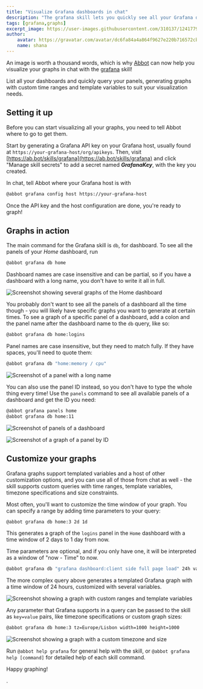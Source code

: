 ```yaml
---
title: "Visualize Grafana dashboards in chat"
description: "The grafana skill lets you quickly see all your Grafana dashboards and visualize custom graph queries without leaving your chat window."
tags: [grafana,graphs]
excerpt_image: https://user-images.githubusercontent.com/310137/124177982-4369b600-dab1-11eb-84eb-33f3ba1d23c4.png
author:
    avatar: https://gravatar.com/avatar/dc6fa84a4a864f9627e220b716572cba?s=160
    name: shana
---
```


An image is worth a thousand words, which is why [Abbot](https://ab.bot/) can now help you visualize your graphs in chat with the [grafana](https://ab.bot/packages/aseriousbiz/grafana) skill!

List all your dashboards and quickly query your panels, generating graphs with custom time ranges and template variables to suit your visualization needs.

## Setting it up
Before you can start visualizing all your graphs, you need to tell Abbot where to go to get them.

Start by generating a Grafana API key on your Grafana host, usually found at `https://your-grafana-host/org/apikeys`. Then, visit [https://ab.bot/skills/grafana](https://ab.bot/skills/grafana) and click "Manage skill secrets" to add a secret named ___GrafanaKey___, with the key you created.

In chat, tell Abbot where your Grafana host is with

```bash
@abbot grafana config host https://your-grafana-host
```

Once the API key and the host configuration are done, you're ready to graph!

## Graphs in action
The main command for the Grafana skill is `db`, for dashboard. To see all the panels of your _Home_ dashboard, run

```bash
@abbot grafana db home
```

Dashboard names are case insensitive and can be partial, so if you have a dashboard with a long name, you don't have to write it all in full.

![Screenshot showing several graphs of the Home dashboard](https://user-images.githubusercontent.com/310137/124183379-6a77b600-dab8-11eb-92a7-91af9d60b21c.png)


You probably don't want to see all the panels of a dashboard all the time though - you will likely have specific graphs you want to generate at certain times. To see a graph of a specific panel of a dashboard, add a colon and the panel name after the dashboard name to the `db` query, like so:

```bash
@abbot grafana db home:logins
```

Panel names are case insensitive, but they need to match fully. If they have spaces, you'll need to quote them:

```bash
@abbot grafana db "home:memory / cpu"
```

![Screenshot of a panel with a long name](https://user-images.githubusercontent.com/310137/124185001-a7dd4300-daba-11eb-992d-c92e91ec6fd1.png)

You can also use the panel ID instead, so you don't have to type the whole thing every time! Use the `panels` command to see all available panels of a dashboard and get the ID you need:

```bash
@abbot grafana panels home
@abbot grafana db home:11
```

![Screenshot of panels of a dashboard](https://user-images.githubusercontent.com/310137/124184325-b37c3a00-dab9-11eb-883f-3640c0b3a19a.png)

![Screenshot of a graph of a panel by ID](https://user-images.githubusercontent.com/310137/124185258-05718f80-dabb-11eb-8f26-2edfefcfd3e8.png)


## Customize your graphs
Grafana graphs support templated variables and a host of other customization options, and you can use all of those from chat as well - the skill supports custom queries with time ranges, template variables, timezone specifications and size constraints.

Most often, you'll want to customize the time window of your graph. You can specify a range by adding time parameters to your query:

```bash
@abbot grafana db home:3 2d 1d
```

This generates a graph of the `logins` panel in the `Home` dashboard with a time window of 2 days to 1 day from now.

Time parameters are optional, and if you only have one, it will be interpreted as a window of "now - Time" to now.


```bash
@abbot grafana db "grafana dashboard:client side full page load" 24h var-app=backend var-server=backend_01 var-server=backend_03 var-interval=1h
```

The more complex query above generates a templated Grafana graph with a time window of 24 hours, customized with several variables.


![Screenshot showing a graph with custom ranges and template variables](https://user-images.githubusercontent.com/310137/124180188-28e50c00-dab4-11eb-9398-d3333323bae0.png)

Any parameter that Grafana supports in a query can be passed to the skill as `key=value` pairs, like timezone specifications or custom graph sizes:


```bash
@abbot grafana db home:3 tz=Europe/Lisbon width=1000 height=1000
```

![Screenshot showing a graph with a custom timezone and size](https://user-images.githubusercontent.com/310137/124186062-0ce56880-dabc-11eb-860c-27846912bb14.png)

Run `@abbot help grafana` for general help with the skill, or `@abbot grafana help [command]` for detailed help of each skill command.

Happy graphing!

.
